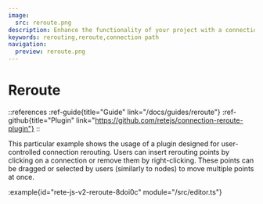 ```yaml
---
image:
  src: reroute.png
description: Enhance the functionality of your project with a connection rerouting plugin. Allow users to insert rerouting points by clicking on a connection or remove them by right-clicking. Enjoy a more organized and structured workflow with this powerful feature
keywords: rerouting,reroute,connection path
navigation:
  preview: reroute.png
---
```


# Reroute

::references
:ref-guide{title="Guide" link="/docs/guides/reroute"}
:ref-github{title="Plugin" link="https://github.com/retejs/connection-reroute-plugin"}
::

This particular example shows the usage of a plugin designed for user-controlled connection rerouting. Users can insert rerouting points by clicking on a connection or remove them by right-clicking. These points can be dragged or selected by users (similarly to nodes) to move multiple points at once.

:example{id="rete-js-v2-reroute-8doi0c" module="/src/editor.ts"}
